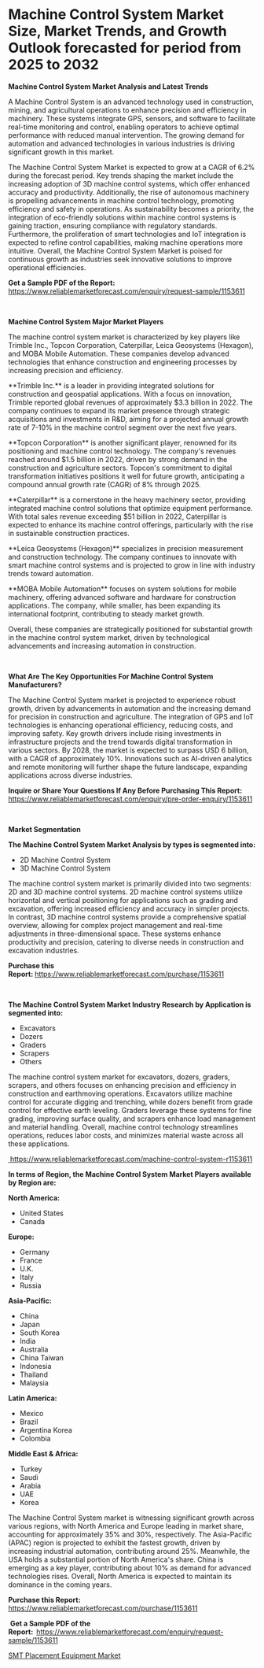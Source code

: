 <p><h1>Machine Control System Market Size, Market Trends, and Growth Outlook forecasted for period from 2025 to 2032</h1></p><p><strong>Machine Control System Market Analysis and Latest Trends</strong></p>
<p><p>A Machine Control System is an advanced technology used in construction, mining, and agricultural operations to enhance precision and efficiency in machinery. These systems integrate GPS, sensors, and software to facilitate real-time monitoring and control, enabling operators to achieve optimal performance with reduced manual intervention. The growing demand for automation and advanced technologies in various industries is driving significant growth in this market.</p><p>The Machine Control System Market is expected to grow at a CAGR of 6.2% during the forecast period. Key trends shaping the market include the increasing adoption of 3D machine control systems, which offer enhanced accuracy and productivity. Additionally, the rise of autonomous machinery is propelling advancements in machine control technology, promoting efficiency and safety in operations. As sustainability becomes a priority, the integration of eco-friendly solutions within machine control systems is gaining traction, ensuring compliance with regulatory standards. Furthermore, the proliferation of smart technologies and IoT integration is expected to refine control capabilities, making machine operations more intuitive. Overall, the Machine Control System Market is poised for continuous growth as industries seek innovative solutions to improve operational efficiencies.</p></p>
<p><strong>Get a Sample PDF of the Report:&nbsp;</strong> <a href="https://www.reliablemarketforecast.com/enquiry/request-sample/1153611?utm_campaign=1906&utm_medium=2&utm_source=Github&utm_content=ia&utm_term=23022025&utm_id=machine-control-system">https://www.reliablemarketforecast.com/enquiry/request-sample/1153611</a></p>
<p>&nbsp;</p>
<p><strong>Machine Control System Major Market Players</strong></p>
<p><p>The machine control system market is characterized by key players like Trimble Inc., Topcon Corporation, Caterpillar, Leica Geosystems (Hexagon), and MOBA Mobile Automation. These companies develop advanced technologies that enhance construction and engineering processes by increasing precision and efficiency.</p><p>**Trimble Inc.** is a leader in providing integrated solutions for construction and geospatial applications. With a focus on innovation, Trimble reported global revenues of approximately $3.3 billion in 2022. The company continues to expand its market presence through strategic acquisitions and investments in R&D, aiming for a projected annual growth rate of 7-10% in the machine control segment over the next five years.</p><p>**Topcon Corporation** is another significant player, renowned for its positioning and machine control technology. The company's revenues reached around $1.5 billion in 2022, driven by strong demand in the construction and agriculture sectors. Topcon's commitment to digital transformation initiatives positions it well for future growth, anticipating a compound annual growth rate (CAGR) of 8% through 2025.</p><p>**Caterpillar** is a cornerstone in the heavy machinery sector, providing integrated machine control solutions that optimize equipment performance. With total sales revenue exceeding $51 billion in 2022, Caterpillar is expected to enhance its machine control offerings, particularly with the rise in sustainable construction practices.</p><p>**Leica Geosystems (Hexagon)** specializes in precision measurement and construction technology. The company continues to innovate with smart machine control systems and is projected to grow in line with industry trends toward automation.</p><p>**MOBA Mobile Automation** focuses on system solutions for mobile machinery, offering advanced software and hardware for construction applications. The company, while smaller, has been expanding its international footprint, contributing to steady market growth.</p><p>Overall, these companies are strategically positioned for substantial growth in the machine control system market, driven by technological advancements and increasing automation in construction.</p></p>
<p>&nbsp;</p>
<p><strong>What Are The Key Opportunities For Machine Control System Manufacturers?</strong></p>
<p><p>The Machine Control System market is projected to experience robust growth, driven by advancements in automation and the increasing demand for precision in construction and agriculture. The integration of GPS and IoT technologies is enhancing operational efficiency, reducing costs, and improving safety. Key growth drivers include rising investments in infrastructure projects and the trend towards digital transformation in various sectors. By 2028, the market is expected to surpass USD 6 billion, with a CAGR of approximately 10%. Innovations such as AI-driven analytics and remote monitoring will further shape the future landscape, expanding applications across diverse industries.</p></p>
<p><strong>Inquire or Share Your Questions If Any Before Purchasing This Report:</strong> <a href="https://www.reliablemarketforecast.com/enquiry/pre-order-enquiry/1153611?utm_campaign=1906&utm_medium=2&utm_source=Github&utm_content=ia&utm_term=23022025&utm_id=machine-control-system">https://www.reliablemarketforecast.com/enquiry/pre-order-enquiry/1153611</a></p>
<p>&nbsp;</p>
<p><strong>Market Segmentation</strong></p>
<p><strong>The Machine Control System Market Analysis by types is segmented into:</strong></p>
<p><ul><li>2D Machine Control System</li><li>3D Machine Control System</li></ul></p>
<p><p>The machine control system market is primarily divided into two segments: 2D and 3D machine control systems. 2D machine control systems utilize horizontal and vertical positioning for applications such as grading and excavation, offering increased efficiency and accuracy in simpler projects. In contrast, 3D machine control systems provide a comprehensive spatial overview, allowing for complex project management and real-time adjustments in three-dimensional space. These systems enhance productivity and precision, catering to diverse needs in construction and excavation industries.</p></p>
<p><strong>Purchase this Report:&nbsp;</strong><a href="https://www.reliablemarketforecast.com/purchase/1153611?utm_campaign=1906&utm_medium=2&utm_source=Github&utm_content=ia&utm_term=23022025&utm_id=machine-control-system">https://www.reliablemarketforecast.com/purchase/1153611</a></p>
<p>&nbsp;</p>
<p><strong>The Machine Control System Market Industry Research by Application is segmented into:</strong></p>
<p><ul><li>Excavators</li><li>Dozers</li><li>Graders</li><li>Scrapers</li><li>Others</li></ul></p>
<p><p>The machine control system market for excavators, dozers, graders, scrapers, and others focuses on enhancing precision and efficiency in construction and earthmoving operations. Excavators utilize machine control for accurate digging and trenching, while dozers benefit from grade control for effective earth leveling. Graders leverage these systems for fine grading, improving surface quality, and scrapers enhance load management and material handling. Overall, machine control technology streamlines operations, reduces labor costs, and minimizes material waste across all these applications.</p></p>
<p><a href="https://www.reliablemarketforecast.com/machine-control-system-r1153611?utm_campaign=1906&utm_medium=2&utm_source=Github&utm_content=ia&utm_term=23022025&utm_id=machine-control-system">&nbsp;https://www.reliablemarketforecast.com/machine-control-system-r1153611</a></p>
<p><strong>In terms of Region, the Machine Control System Market Players available by Region are:</strong></p>
<p>
    <p> <strong> North America: </strong>
        <ul>
            <li>United States</li>
            <li>Canada</li>
        </ul>
        </p> 
    <p> <strong> Europe: </strong>
        <ul>
            <li>Germany</li>
            <li>France</li>
            <li>U.K.</li>
            <li>Italy</li>
            <li>Russia</li>
        </ul>
        </p> 
    <p> <strong> Asia-Pacific: </strong>
        <ul>
            <li>China</li>
            <li>Japan</li>
            <li>South Korea</li>
            <li>India</li>
            <li>Australia</li>
            <li>China Taiwan</li>
            <li>Indonesia</li>
            <li>Thailand</li>
            <li>Malaysia</li>
        </ul>
        </p> 
    <p> <strong> Latin America: </strong>
        <ul>
            <li>Mexico</li>
            <li>Brazil</li>
            <li>Argentina Korea</li>
            <li>Colombia</li>
        </ul>
        </p> 
    <p> <strong> Middle East & Africa: </strong>
        <ul>
            <li>Turkey</li>
            <li>Saudi</li>
            <li>Arabia</li>
            <li>UAE</li>
            <li>Korea</li>
        </ul>
    </p>
    </p>
<p><p>The Machine Control System market is witnessing significant growth across various regions, with North America and Europe leading in market share, accounting for approximately 35% and 30%, respectively. The Asia-Pacific (APAC) region is projected to exhibit the fastest growth, driven by increasing industrial automation, contributing around 25%. Meanwhile, the USA holds a substantial portion of North America's share. China is emerging as a key player, contributing about 10% as demand for advanced technologies rises. Overall, North America is expected to maintain its dominance in the coming years.</p></p>
<p><strong>Purchase this Report: </strong><a href="https://www.reliablemarketforecast.com/purchase/1153611?utm_campaign=1906&utm_medium=2&utm_source=Github&utm_content=ia&utm_term=23022025&utm_id=machine-control-system">https://www.reliablemarketforecast.com/purchase/1153611</a></p>
<p>&nbsp;<strong>Get a Sample PDF of the Report:&nbsp;&nbsp;</strong><a href="https://www.reliablemarketforecast.com/enquiry/request-sample/1153611?utm_campaign=1906&utm_medium=2&utm_source=Github&utm_content=ia&utm_term=23022025&utm_id=machine-control-system">https://www.reliablemarketforecast.com/enquiry/request-sample/1153611</a></p>
<p><strong></strong></p>
<p><p><a href="https://github.com/dringals/Market-Research-Report-List-6/blob/main/smt-placement-equipment-market.md?utm_campaign=1906&utm_medium=2&utm_source=Github&utm_content=ia&utm_term=23022025&utm_id=machine-control-system">SMT Placement Equipment Market</a></p></p>